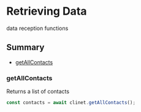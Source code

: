 # Retrieving Data
data reception functions

## Summary

- [getAllContacts](#getallcontacts)

### getAllContacts

Returns a list of contacts
```javascript
const contacts = await clinet.getAllContacts();
```